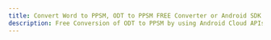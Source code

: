 ---title: Convert Word to PPSM, ODT to PPSM FREE Converter or Android SDKdescription: Free Conversion of ODT to PPSM by using Android Cloud APIs & SDKs. Also Create, Edit & Render Microsoft Word & OpenOffice documents in the Cloud.---